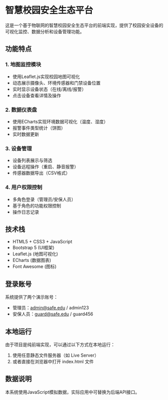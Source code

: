 # 智慧校园安全生态平台

这是一个基于物联网的智慧校园安全生态平台的前端实现，提供了校园安全设备的可视化监控、数据分析和设备管理功能。

## 功能特点

### 1. 地图监控模块
- 使用Leaflet.js实现校园地图可视化
- 动态展示摄像头、环境传感器和门禁设备位置
- 实时显示设备状态（在线/离线/报警）
- 点击设备查看详情及操作

### 2. 数据仪表盘
- 使用ECharts实现环境数据可视化（温度、湿度）
- 报警事件类型统计（饼图）
- 实时数据更新

### 3. 设备管理
- 设备列表展示与筛选
- 设备远程操作（重启、静音报警）
- 传感器数据导出（CSV格式）

### 4. 用户权限控制
- 多角色登录（管理员/安保人员）
- 基于角色的功能权限控制
- 操作日志记录

## 技术栈
- HTML5 + CSS3 + JavaScript
- Bootstrap 5 (UI框架)
- Leaflet.js (地图可视化)
- ECharts (数据图表)
- Font Awesome (图标)

## 登录账号
系统提供了两个演示账号：
- 管理员：admin@safe.edu / admin123
- 安保人员：guard@safe.edu / guard456

## 本地运行
由于项目是纯前端实现，可以通过以下方式在本地运行：
1. 使用任意静态文件服务器（如 Live Server）
2. 或者直接在浏览器中打开 index.html 文件

## 数据说明
本系统使用JavaScript模拟数据，实际应用中可替换为后端API接口。 